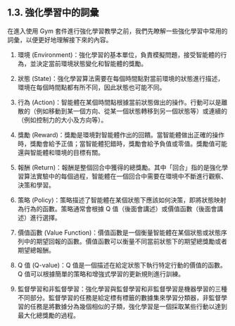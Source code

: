 ## 1.3. 強化學習中的詞彙

在進入使用 Gym 套件進行強化學習教學之前，我們先瞭解一些強化學習中常用的詞彙，以便更好地理解接下來的內容。

1. 環境 (Environment)：強化學習的基本單位，負責模擬問題，接受智能體的行為，並決定當前環境狀態變化和智能體的獎勵。

2. 狀態 (State)：強化學習算法需要在每個時間點對當前環境的狀態進行描述，環境在每個時間點都有所不同，因此狀態也可能不同。

3. 行為 (Action)：智能體在某個時間點根據當前狀態做出的操作。行動可以是離散的（例如移動到某一個方向、從某一個狀態轉移到另一個狀態等）或連續的（例如控制力的大小及方向等）。

4. 獎勵 (Reward)：獎勵是環境對智能體作出的回饋。當智能體做出正確的操作時，獎勵會給予正值；當智能體犯錯時，獎勵會給予負值或零值。獎勵值可能還與智能體和環境的目標有關。

5. 報酬 (Return)：報酬是整個回合中獲得的總獎勵。其中「回合」指的是強化學習算法實驗中的每個過程，智能體在一個回合中需要在環境中不斷進行觀察、決策和學習。

6. 策略 (Policy)：策略描述了智能體在某個狀態下應該如何決策，即將狀態映射為行為的函數。策略通常會根據 Q 值（後面會講述）或價值函數（後面會講述）進行選擇。 

7. 價值函數 (Value Function)：價值函數是一個衡量智能體在某個狀態或狀態序列中的期望回報的函數。價值函數可以衡量不同當前狀態下的期望總獎勵或者期望總報酬。

8. Q 值 (Q-value)：Q 值是一個描述在給定狀態下執行特定行動的價值的函數。Q 值可以根據簡單的策略和增強式學習的更新規則進行訓練。

9. 監督學習和非監督學習：強化學習與監督學習和非監督學習是機器學習的三種不同部分。監督學習的任務是給定標有標籤的數據集來學習分類器，非監督學習的任務是將數據分為幾個相似的子類，強化學習是一個採取某些行動以達到最大化總獎勵的過程。